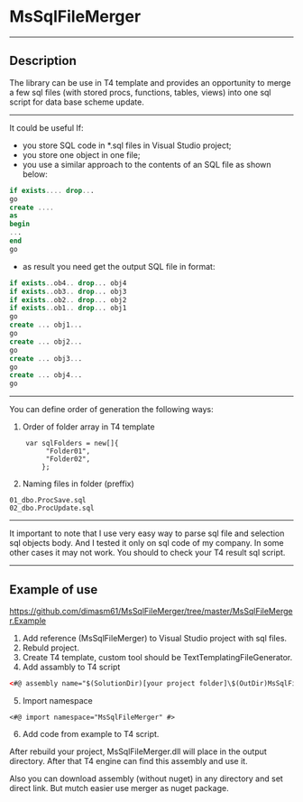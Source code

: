 # MsSqlFileMerger
***
Description
--
The library can be use in T4 template and provides an opportunity to merge a few sql files (with stored procs, functions, tables, views) into one sql script for data base scheme update.
***
It could be useful If:
- you store SQL code in *.sql files in Visual Studio project;
- you store one object in one file;
- you use a similar approach to the contents of an SQL file as shown below:
```sql
if exists.... drop...
go
create ....
as
begin
...
end
go
```
- as result you need get the output SQL file in format:
```sql
if exists..ob4.. drop... obj4
if exists..ob3.. drop... obj3
if exists..ob2.. drop... obj2
if exists..ob1.. drop... obj1
go
create ... obj1...
go
create ... obj2...
go
create ... obj3...
go
create ... obj4...
go
```
***
You can define order of generation the following ways:
1) Order of folder array in T4 template
```
    var sqlFolders = new[]{ 
         "Folder01",
         "Folder02",
        };
```
2) Naming files in folder (preffix)
```
01_dbo.ProcSave.sql
02_dbo.ProcUpdate.sql
```

***
It important to note that I use very easy way to parse sql file and selection sql objects body. And I tested it only on sql code of my company.
In some other cases it may not work.
You should to check your T4 result sql script.
***

Example of use
--

https://github.com/dimasm61/MsSqlFileMerger/tree/master/MsSqlFileMerger.Example

1. Add reference (MsSqlFileMerger) to Visual Studio project with sql files.
2. Rebuld project.
3. Create T4 template, custom tool should be TextTemplatingFileGenerator.
4. Add assambly to T4 script
```XML
<#@ assembly name="$(SolutionDir)[your project folder]\$(OutDir)MsSqlFileMerger.dll"#>
```
5. Import namespace
```
<#@ import namespace="MsSqlFileMerger" #>
```
6. Add code from example to T4 script.

After rebuild your project, MsSqlFileMerger.dll will place in the output directory.
After that T4 engine can find this assembly and use it.

Also you can download assembly (without nuget) in any directory and set direct link.
But mutch easier use merger as nuget package.